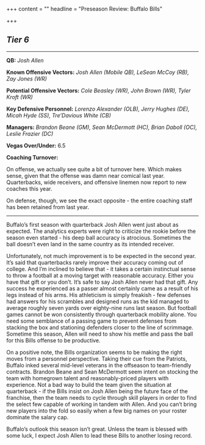 +++
content = ""
headline = "Preseason Review: Buffalo Bills"

+++
## **_Tier 6_**

***

**QB:** _Josh Allen_

**Known Offensive Vectors:** _Josh Allen (Mobile QB), LeSean McCoy (RB), Zay Jones (WR)_

**Potential Offensive Vectors:** _Cole Beasley (WR), John Brown (WR), Tyler Kroft (WR)_

**Key Defensive Personnel:** _Lorenzo Alexander (OLB), Jerry Hughes (DE), Micah Hyde (SS), Tre’Davious White (CB)_

**Managers:** _Brandon Beane (GM), Sean McDermott (HC), Brian Daboll (OC), Leslie Frazier (DC)_

**Vegas Over/Under:** 6.5

**Coaching Turnover:**

On offense, we actually see quite a bit of turnover here. Which makes sense, given that the offense was damn near comical last year. Quarterbacks, wide receivers, and offensive linemen now report to new coaches this year.

On defense, though, we see the exact opposite - the entire coaching staff has been retained from last year.

***

Buffalo’s first season with quarterback Josh Allen went just about as expected. The analytics experts were right to criticize the rookie before the season even started - his deep ball accuracy is atrocious. Sometimes the ball doesn’t even land in the same country as its intended receiver.

Unfortunately, not much improvement is to be expected in the second year. It’s said that quarterbacks rarely improve their accuracy coming out of college. And I’m inclined to believe that - it takes a certain instinctual sense to throw a football at a moving target with reasonable accuracy. Either you have that gift or you don’t. It’s safe to say Josh Allen never had that gift. Any success he experienced as a passer almost certainly came as a result of his legs instead of his arms. His athleticism is simply freakish - few defenses had answers for his scrambles and designed runs as the kid managed to average roughly seven yards over eighty-nine runs last season. But football games cannot be won consistently through quarterback mobility alone. You need some semblance of a passing game to prevent defenses from stacking the box and stationing defenders closer to the line of scrimmage. Sometime this season, Allen will need to show his mettle and pass the ball for this Bills offense to be productive.

On a positive note, the Bills organization seems to be making the right moves from a personnel perspective. Taking their cue from the Patriots, Buffalo inked several mid-level veterans in the offseason to team-friendly contracts. Brandon Beane and Sean McDermott seem intent on stocking the team with homegrown talent and reasonably-priced players with experience. Not a bad way to build the team given the situation at quarterback - if the Bills insist on Josh Allen being the future face of the franchise, then the team needs to cycle through skill players in order to find the select few capable of working in tandem with Allen. And you can’t bring new players into the fold so easily when a few big names on your roster dominate the salary cap.

Buffalo’s outlook this season isn’t great. Unless the team is blessed with some luck, I expect Josh Allen to lead these Bills to another losing record.
